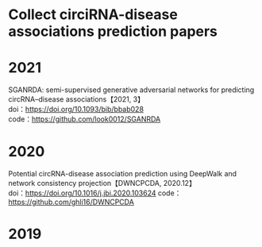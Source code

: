 # Collect circiRNA-disease associations  prediction papers

# 2021  
SGANRDA: semi-supervised generative adversarial networks for predicting circRNA–disease associations【2021, 3】  
doi：https://doi.org/10.1093/bib/bbab028  
code：https://github.com/look0012/SGANRDA  

# 2020
Potential circRNA-disease association prediction using DeepWalk and network consistency projection【DWNCPCDA, 2020.12】    
doi：https://doi.org/10.1016/j.jbi.2020.103624
code：https://github.com/ghli16/DWNCPCDA  

# 2019  
